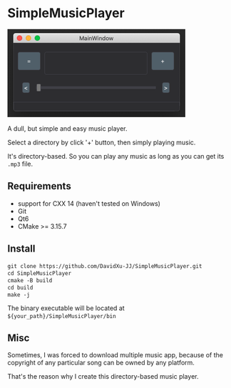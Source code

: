 # SimpleMusicPlayer

![](./images/interface.png)

A dull, but simple and easy music player.

Select a directory by click '+' button, then simply playing music.

It's directory-based. So you can play any music as long as you can get its `.mp3` file.

## Requirements

- support for CXX 14 (haven't tested on Windows)
- Git
- Qt6
- CMake >= 3.15.7

## Install

```
git clone https://github.com/DavidXu-JJ/SimpleMusicPlayer.git
cd SimpleMusicPlayer
cmake -B build
cd build
make -j
```

The binary executable will be located at `${your_path}/SimpleMusicPlayer/bin`

## Misc

Sometimes, I was forced to download multiple music app, because of the copyright of any particular song can be owned by any platform.

That's the reason why I create this directory-based music player.

